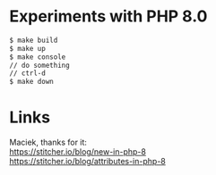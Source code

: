 # Experiments with PHP 8.0
```sh
$ make build
$ make up
$ make console
// do something
// ctrl-d
$ make down
```

# Links
Maciek, thanks for it:  
https://stitcher.io/blog/new-in-php-8  
https://stitcher.io/blog/attributes-in-php-8    

